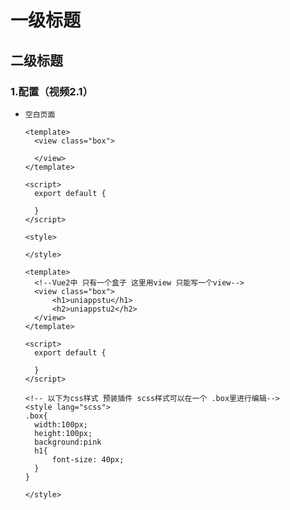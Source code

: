 # 一级标题



## 二级标题



### 1.配置（视频2.1）

* ```vue
  空白页面
  
  <template>
  	<view class="box">
  
  	</view>
  </template>
  
  <script>
  	export default {
  		
  	}
  </script>
  
  <style>
  	
  </style>
  
  ```

  ```vue
  <template>
  	<!--Vue2中 只有一个盒子 这里用view 只能写一个view-->
  	<view class="box">
  		<h1>uniappstu</h1>
  		<h2>uniappstu2</h2>
  	</view>
  </template>
  
  <script>
  	export default {
  		
  	}
  </script>
  
  <!-- 以下为css样式 预装插件 scss样式可以在一个 .box里进行编辑-->  
  <style lang="scss">
  .box{
  	width:100px;
  	height:100px;
  	background:pink
  	h1{
  		font-size: 40px;
  	}
  }
  	
  </style>
  ```
  
  

